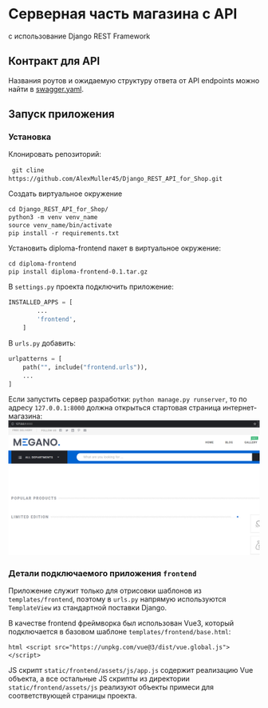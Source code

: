 # Серверная часть магазина с API
с использование Django REST Framework

## Контракт для API
Названия роутов и ожидаемую структуру ответа от API endpoints можно найти в [swagger.yaml](`diploma_backend/swagger/swagger.yaml`). 

## Запуск приложения
### Установка
Клонировать репозиторий:

``` git cline https://github.com/AlexMuller45/Django_REST_API_for_Shop.git```

Создать виртуальное окружение
``` 
cd Django_REST_API_for_Shop/
python3 -m venv venv_name
source venv_name/bin/activate
pip install -r requirements.txt
```

Установить diploma-frontend пакет в виртуальное окружение: 
```
cd diploma-frontend
pip install diploma-frontend-0.1.tar.gz
```

В `settings.py` проекта подключить приложение:
```python
INSTALLED_APPS = [
        ...
        'frontend',
    ]
```

В `urls.py` добавить:
```python
urlpatterns = [
    path("", include("frontend.urls")),
    ...
]
```

Если запустить сервер разработки: `python manage.py runserver`, то по адресу `127.0.0.1:8000` должна открыться стартовая страница интернет-магазина:
![image](./root-page.png)

### Детали подключаемого приложения `frontend`
Приложение служит только для отрисовки шаблонов из `templates/frontend`, поэтому в `urls.py` напрямую 
используются `TemplateView` из стандартной поставки Django.

В качестве frontend фреймворка был использован Vue3, который подключается в базовом шаблоне `templates/frontend/base.html`:
```
html <script src="https://unpkg.com/vue@3/dist/vue.global.js"></script>
```
JS скрипт `static/frontend/assets/js/app.js` содержит реализацию Vue объекта, а все остальные JS скрипты из 
директории `static/frontend/assets/js` реализуют объекты примеси для соответствующей страницы проекта.
